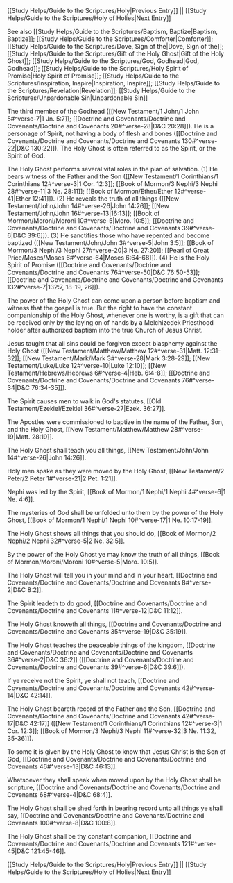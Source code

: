 [[Study Helps/Guide to the Scriptures/Holy|Previous Entry]]  ||  [[Study Helps/Guide to the Scriptures/Holy of Holies|Next Entry]]

 See also [[Study Helps/Guide to the Scriptures/Baptism, Baptize|Baptism, Baptize]]; [[Study Helps/Guide to the Scriptures/Comforter|Comforter]]; [[Study Helps/Guide to the Scriptures/Dove, Sign of the|Dove, Sign of the]]; [[Study Helps/Guide to the Scriptures/Gift of the Holy Ghost|Gift of the Holy Ghost]]; [[Study Helps/Guide to the Scriptures/God, Godhead|God, Godhead]]; [[Study Helps/Guide to the Scriptures/Holy Spirit of Promise|Holy Spirit of Promise]]; [[Study Helps/Guide to the Scriptures/Inspiration, Inspire|Inspiration, Inspire]]; [[Study Helps/Guide to the Scriptures/Revelation|Revelation]]; [[Study Helps/Guide to the Scriptures/Unpardonable Sin|Unpardonable Sin]]

 The third member of the Godhead ([[New Testament/1 John/1 John 5#^verse-7|1 Jn. 5:7]]; [[Doctrine and Covenants/Doctrine and Covenants/Doctrine and Covenants 20#^verse-28|D&C 20:28]]). He is a personage of Spirit, not having a body of flesh and bones ([[Doctrine and Covenants/Doctrine and Covenants/Doctrine and Covenants 130#^verse-22|D&C 130:22]]). The Holy Ghost is often referred to as the Spirit, or the Spirit of God.

 The Holy Ghost performs several vital roles in the plan of salvation. (1) He bears witness of the Father and the Son ([[New Testament/1 Corinthians/1 Corinthians 12#^verse-3|1 Cor. 12:3]]; [[Book of Mormon/3 Nephi/3 Nephi 28#^verse-11|3 Ne. 28:11]]; [[Book of Mormon/Ether/Ether 12#^verse-41|Ether 12:41]]). (2) He reveals the truth of all things ([[New Testament/John/John 14#^verse-26|John 14:26]]; [[New Testament/John/John 16#^verse-13|16:13]]; [[Book of Mormon/Moroni/Moroni 10#^verse-5|Moro. 10:5]]; [[Doctrine and Covenants/Doctrine and Covenants/Doctrine and Covenants 39#^verse-6|D&C 39:6]]). (3) He sanctifies those who have repented and become baptized ([[New Testament/John/John 3#^verse-5|John 3:5]]; [[Book of Mormon/3 Nephi/3 Nephi 27#^verse-20|3 Ne. 27:20]]; [[Pearl of Great Price/Moses/Moses 6#^verse-64|Moses 6:64-68]]). (4) He is the Holy Spirit of Promise ([[Doctrine and Covenants/Doctrine and Covenants/Doctrine and Covenants 76#^verse-50|D&C 76:50-53]]; [[Doctrine and Covenants/Doctrine and Covenants/Doctrine and Covenants 132#^verse-7|132:7, 18-19, 26]]).

 The power of the Holy Ghost can come upon a person before baptism and witness that the gospel is true. But the right to have the constant companionship of the Holy Ghost, whenever one is worthy, is a gift that can be received only by the laying on of hands by a Melchizedek Priesthood holder after authorized baptism into the true Church of Jesus Christ.

 Jesus taught that all sins could be forgiven except blasphemy against the Holy Ghost ([[New Testament/Matthew/Matthew 12#^verse-31|Matt. 12:31-32]]; [[New Testament/Mark/Mark 3#^verse-28|Mark 3:28-29]]; [[New Testament/Luke/Luke 12#^verse-10|Luke 12:10]]; [[New Testament/Hebrews/Hebrews 6#^verse-4|Heb. 6:4-8]]; [[Doctrine and Covenants/Doctrine and Covenants/Doctrine and Covenants 76#^verse-34|D&C 76:34-35]]).

 The Spirit causes men to walk in God's statutes, [[Old Testament/Ezekiel/Ezekiel 36#^verse-27|Ezek. 36:27]].

 The Apostles were commissioned to baptize in the name of the Father, Son, and the Holy Ghost, [[New Testament/Matthew/Matthew 28#^verse-19|Matt. 28:19]].

 The Holy Ghost shall teach you all things, [[New Testament/John/John 14#^verse-26|John 14:26]].

 Holy men spake as they were moved by the Holy Ghost, [[New Testament/2 Peter/2 Peter 1#^verse-21|2 Pet. 1:21]].

 Nephi was led by the Spirit, [[Book of Mormon/1 Nephi/1 Nephi 4#^verse-6|1 Ne. 4:6]].

 The mysteries of God shall be unfolded unto them by the power of the Holy Ghost, [[Book of Mormon/1 Nephi/1 Nephi 10#^verse-17|1 Ne. 10:17-19]].

 The Holy Ghost shows all things that you should do, [[Book of Mormon/2 Nephi/2 Nephi 32#^verse-5|2 Ne. 32:5]].

 By the power of the Holy Ghost ye may know the truth of all things, [[Book of Mormon/Moroni/Moroni 10#^verse-5|Moro. 10:5]].

 The Holy Ghost will tell you in your mind and in your heart, [[Doctrine and Covenants/Doctrine and Covenants/Doctrine and Covenants 8#^verse-2|D&C 8:2]].

 The Spirit leadeth to do good, [[Doctrine and Covenants/Doctrine and Covenants/Doctrine and Covenants 11#^verse-12|D&C 11:12]].

 The Holy Ghost knoweth all things, [[Doctrine and Covenants/Doctrine and Covenants/Doctrine and Covenants 35#^verse-19|D&C 35:19]].

 The Holy Ghost teaches the peaceable things of the kingdom, [[Doctrine and Covenants/Doctrine and Covenants/Doctrine and Covenants 36#^verse-2|D&C 36:2]] ([[Doctrine and Covenants/Doctrine and Covenants/Doctrine and Covenants 39#^verse-6|D&C 39:6]]).

 If ye receive not the Spirit, ye shall not teach, [[Doctrine and Covenants/Doctrine and Covenants/Doctrine and Covenants 42#^verse-14|D&C 42:14]].

 The Holy Ghost beareth record of the Father and the Son, [[Doctrine and Covenants/Doctrine and Covenants/Doctrine and Covenants 42#^verse-17|D&C 42:17]] ([[New Testament/1 Corinthians/1 Corinthians 12#^verse-3|1 Cor. 12:3]]; [[Book of Mormon/3 Nephi/3 Nephi 11#^verse-32|3 Ne. 11:32, 35-36]]).

 To some it is given by the Holy Ghost to know that Jesus Christ is the Son of God, [[Doctrine and Covenants/Doctrine and Covenants/Doctrine and Covenants 46#^verse-13|D&C 46:13]].

 Whatsoever they shall speak when moved upon by the Holy Ghost shall be scripture, [[Doctrine and Covenants/Doctrine and Covenants/Doctrine and Covenants 68#^verse-4|D&C 68:4]].

 The Holy Ghost shall be shed forth in bearing record unto all things ye shall say, [[Doctrine and Covenants/Doctrine and Covenants/Doctrine and Covenants 100#^verse-8|D&C 100:8]].

 The Holy Ghost shall be thy constant companion, [[Doctrine and Covenants/Doctrine and Covenants/Doctrine and Covenants 121#^verse-45|D&C 121:45-46]].

[[Study Helps/Guide to the Scriptures/Holy|Previous Entry]]  ||  [[Study Helps/Guide to the Scriptures/Holy of Holies|Next Entry]]
